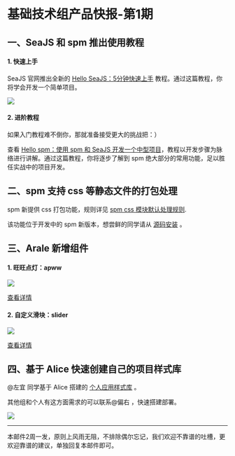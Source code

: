 # 基础技术组产品快报-第1期

## 一、SeaJS 和 spm 推出使用教程

#### 1. 快速上手

SeaJS 官网推出全新的 [Hello SeaJS：5分钟快速上手](http://seajs.org/docs/#quick-start) 教程。通过这篇教程，你将学会开发一个简单项目。

<a href="http://seajs.org/docs/#quick-start"><img src="http://img01.taobaocdn.com/tps/i1/T1iMZdXlJgXXakF0n7-520-119.jpg" /></a>

#### 2. 进阶教程

如果入门教程难不倒你，那就准备接受更大的挑战把：）

查看 [Hello spm：使用 spm 和 SeaJS 开发一个中型项目](https://github.com/seajs/spm/wiki/Hello-spm：使用-spm-和-SeaJS-开发一个中型项目)，教程以开发步骤为脉络进行讲解。通过这篇教程，你将逐步了解到 spm 绝大部分的常用功能，足以胜任实战中的项目开发。

## 二、spm 支持 css 等静态文件的打包处理

spm 新提供 css 打包功能，规则详见 [spm css 模块默认处理规则](https://github.com/seajs/spm/issues/378).

该功能位于开发中的 spm 新版本，想尝鲜的同学请从 [源码安装](https://github.com/seajs/spm) 。


## 三、Arale 新增组件

#### 1. 旺旺点灯：apww

<a href="http://arale2.alipay.im/alipay_apww/examples/"><img src="http://img04.taobaocdn.com/tps/i4/T1bjgeXhpbXXb9rt27-520-175.png" /></a>

[查看详情](http://arale2.alipay.im/alipay_apww/examples/)

#### 2. 自定义滑块：slider

<a href="http://arale2.alipay.im/alipay_slider/examples/"><img src="http://img03.taobaocdn.com/tps/i3/T1UDIcXc0hXXXw42j.-520-98.png" /></a>

[查看详情](http://arale2.alipay.im/alipay_slider/examples/)

## 四、基于 Alice 快速创建自己的项目样式库
@左宜 同学基于 Alice 搭建的 [个人应用样式库](http://dev.assets.alipay.net/al/demo/alice.style.apps-1.3-SNAPSHOT.html) 。

其他组和个人有这方面需求的可以联系@偏右 ，快速搭建部署。

<a href="http://dev.assets.alipay.net/al/demo/alice.style.apps-1.3-SNAPSHOT.html"><img src="http://img04.taobaocdn.com/tps/i4/T1x5EaXchiXXXja067-520-211.jpg" /></a>

---

本邮件2周一发，原则上风雨无阻，不排除偶尔忘记，我们欢迎不靠谱的吐槽，更欢迎靠谱的建议，单独回复本邮件即可。







